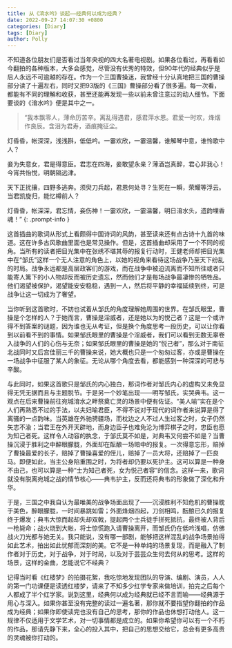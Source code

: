```yaml
---
title: 从《淯水吟》谈起——经典何以成为经典？
date: 2022-09-27 14:07:30 +0800
categories: [Diary]
tags: [Diary]
author: Polly
---
```





不知道各位朋友们是否看过当年央视的四大名著电视剧。如果各位看过，再看看如今翻拍的各种版本，大多会感觉，尽管没有优秀的特效，但90年代的经典似乎是后人永远不可逾越的存在。作为一个三国曹操迷，我曾经十分认真地把三国的曹操部分读了十遍左右，同时又把93版的《三国》曹操部分看了很多遍。每一次看，都能有不同的理解和收获，甚至还能再发现一些以前未曾注意过的动人细节。下面要谈的《淯水吟》便是其中之一。


> “我本飘零人，薄命历苦辛。离乱得遇君，感君萍水恩。君爱一时欢，烽烟作良辰。含泪为君寿，酒痕掩征尘。

灯昏昏，帐深深，浅浅斟，低低吟。一霎欢欣，一霎温馨，谁解琴中意，谁怜歌中人？

妾为失意女，君是得意臣。君志在四海，妾敢望永亲？薄酒岂真醉，君心非我心！今宵共怡悦，明朝隔远津。

天下正扰攘，四野多逃奔。须臾刀兵起，君恩何处寻？生死在一瞬，荣耀等浮云。当君凯旋归，能忆樽前人？

灯昏昏，帐深深，君忘情，妾伤神！一霎欢欣，一霎温馨，明日淯水头，遗韵埋香魂！”
{: .prompt-info }

这首插曲的歌词从形式上看颇得中国诗词的风韵，甚至读来还有点古诗十九首的味道。这在许多古风歌曲里面也是常见操作。但是，这首插曲却采用了一个不同的视角。当所有的读者把目光集中在张绣不堪其辱的报复行动时，王健老师却把目光集中在“邹氏”这样一个无人注意的角色上，以她的视角来看待这场战争乃至天下纷乱的时局。战争永远都是高层政客们的游戏，而在战争中被迫流离而不知所往或者只能寄人篱下的小人物却反而被历史遗忘，然而他们才是每场战争最凄惨的牺牲品。他们渴望被保护，渴望能安安稳稳，遇到一人，然后将平静的幸福延续到终，可是战争让这一切成为了奢望。

   当你听到这首歌时，不妨也试着从邹氏的角度理解她周围的世界。在邹氏眼里，曹操是个怎样的人？于她而言，曹操是淫威者，还是她以为的悦己者？这是一个或许得不到答案的谜题，因为谁也无从考证，但是换个角度思考一段历史，可以让你看到以前看不到的事情。如果邹氏眼里的曹操是个淫威者，我们可以看到无数无辜卷入战争的人们的心伤与无奈；如果邹氏眼里的曹操是她的“悦己者”，那么对于南征北战同时又后宫佳丽三千的曹操来说，她大概也只是一个匆匆过客，亦或是曹操在一场战争中征服了某人的象征。无论从哪个角度去看，都能感到一种深深的可悲与辛酸。

与此同时，如果这首歌只是邹氏的内心独白，那词作者对邹氏内心的虚构又未免显得无凭无据而且与主题脱节。于是另一个妙笔出现——明写邹氏，实哭典韦。这一观点在后来曹操前往宛城淯水之畔祭奠亡灵的场景中便有佐证。“美人喻”实在是个人们再熟悉不过的手法，以夫妇喻君臣，不得不说对于现代的词作者来说算是得了离骚的一点韵味。当英雄在外驰骋疆场，而枕边之人不过人生过客之时，女子仍然矢志不渝；当君王在外开天辟地，而身边臣子也难免沦为博弈棋子之时，忠臣也愿为知己者死。这样令人动容的执念，于邹氏莫不如是，对典韦又何尝不如是？当曹操沉浸于胜利之中醉眼朦胧，外面却在酝酿一场暗中的报复。一次得意忘形，赔掉了曹操最爱的长子，赔掉了曹操喜爱的侄儿，赔掉了一员大将，还赔掉了一匹良马。即便如此，当主公身陷重围之时，为将者却仍要以死护主。这可以算是一种身不由己，也可以算是一种“士为知己者死，女为悦己者容”的信念。这样一来，歌词就没有脱离宛城之战的情节核心——典韦护主，反而还将典韦的形象做了深化和升华。

   于是，三国之中我自认为最唯美的战争场面出现了——沉浸胜利不知危机的曹操耽于美色，醉眼朦胧，一时间暴跳如雷；外面烽烟四起，刀剑相鸣，酝酿已久的报复终于爆发；典韦大惊而起却失却双戟，提起两个士兵徒手拼死抵抗，最终被人背后一枪毙命；战火烧到大帐，将士惊慌跑入请曹操离开，而邹氏仍在低吟浅唱，仿佛战火刀光都与她无关。我只能说，没有哪一部剧，能够把这样混乱的战争场景拍得如此艺术，拍出如此忧郁而深刻的美。它不是一种单纯的场景复现，而是融入了制作者对于历史，对于战争，对于时局，以及对于芸芸众生何去何从的思考。这样的场景，这样的金曲，怎能说它不经典？

记得当时看《红楼梦》的拍摄花絮，我吃惊地发现团队的导演、编剧、演员，人人的第一门功课便是读透红楼梦，请来了不知多少红学专家来做培训，拍完之后每个人都成了半个红学家。说到这里，经典何以成为经典就已经不言而喻——经典源于用心与深入。如果你甚至没有完整的读过一遍名著，那你就不要指望你翻拍的作品成为经典；如果你即使读完也没有自己的思考，那你的作品也休想打动他人。这一规律不仅适用于文学艺术，对一切事情都是成立的。如果你希望你可以有一个不朽的作品，那请先静下来，全心的投入其中，把自己的思想交给它，总会有更多高贵的灵魂被你打动的。

